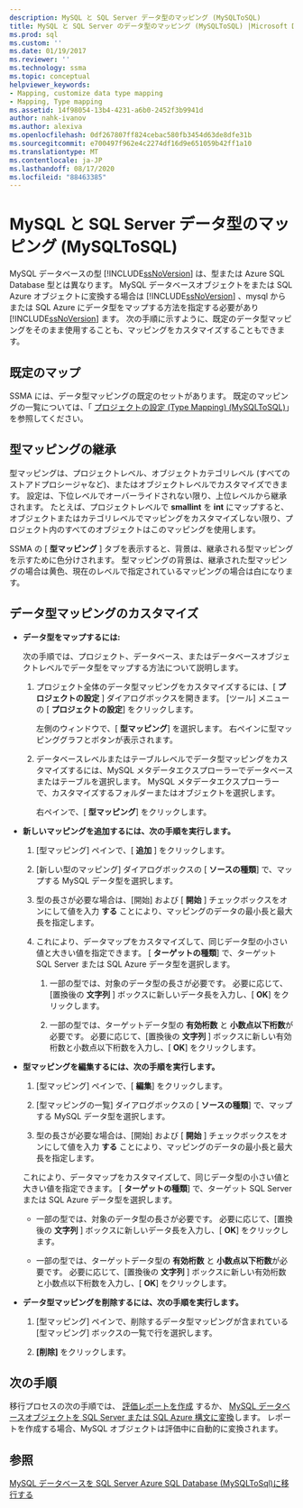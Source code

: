 ```yaml
---
description: MySQL と SQL Server データ型のマッピング (MySQLToSQL)
title: MySQL と SQL Server のデータ型のマッピング (MySQLToSQL) |Microsoft Docs
ms.prod: sql
ms.custom: ''
ms.date: 01/19/2017
ms.reviewer: ''
ms.technology: ssma
ms.topic: conceptual
helpviewer_keywords:
- Mapping, customize data type mapping
- Mapping, Type mapping
ms.assetid: 14f98054-13b4-4231-a6b0-2452f3b9941d
author: nahk-ivanov
ms.author: alexiva
ms.openlocfilehash: 0df267807ff824cebac580fb3454d63de8dfe31b
ms.sourcegitcommit: e700497f962e4c2274df16d9e651059b42ff1a10
ms.translationtype: MT
ms.contentlocale: ja-JP
ms.lasthandoff: 08/17/2020
ms.locfileid: "88463385"
---
```

# <a name="mapping-mysql-and-sql-server-data-types-mysqltosql"></a>MySQL と SQL Server データ型のマッピング (MySQLToSQL)
MySQL データベースの型 [!INCLUDE[ssNoVersion](../../includes/ssnoversion-md.md)] は、型または Azure SQL Database 型とは異なります。 MySQL データベースオブジェクトをまたは SQL Azure オブジェクトに変換する場合は [!INCLUDE[ssNoVersion](../../includes/ssnoversion-md.md)] 、mysql からまたは SQL Azure にデータ型をマップする方法を指定する必要があり [!INCLUDE[ssNoVersion](../../includes/ssnoversion-md.md)] ます。 次の手順に示すように、既定のデータ型マッピングをそのまま使用することも、マッピングをカスタマイズすることもできます。  
  
## <a name="default-mappings"></a>既定のマップ  
SSMA には、データ型マッピングの既定のセットがあります。 既定のマッピングの一覧については、「 [プロジェクトの設定 &#40;Type Mapping&#41; &#40;MySQLToSQL&#41;](../../ssma/mysql/project-settings-type-mapping-mysqltosql.md)」を参照してください。  
  
## <a name="type-mapping-inheritance"></a>型マッピングの継承  
型マッピングは、プロジェクトレベル、オブジェクトカテゴリレベル (すべてのストアドプロシージャなど)、またはオブジェクトレベルでカスタマイズできます。 設定は、下位レベルでオーバーライドされない限り、上位レベルから継承されます。 たとえば、プロジェクトレベルで **smallint** を **int** にマップすると、オブジェクトまたはカテゴリレベルでマッピングをカスタマイズしない限り、プロジェクト内のすべてのオブジェクトはこのマッピングを使用します。  
  
SSMA の [ **型マッピング** ] タブを表示すると、背景は、継承される型マッピングを示すために色分けされます。 型マッピングの背景は、継承された型マッピングの場合は黄色、現在のレベルで指定されているマッピングの場合は白になります。  
  
## <a name="customizing-data-type-mappings"></a>データ型マッピングのカスタマイズ  
  
-   **データ型をマップするには:**  
  
    次の手順では、プロジェクト、データベース、またはデータベースオブジェクトレベルでデータ型をマップする方法について説明します。  
  
    1.  プロジェクト全体のデータ型マッピングをカスタマイズするには、[ **プロジェクトの設定** ] ダイアログボックスを開きます。 [ツール] メニューの [ **プロジェクトの設定**] をクリックします。  
  
        左側のウィンドウで、[ **型マッピング**] を選択します。 右ペインに型マッピンググラフとボタンが表示されます。  
  
    2.  データベースレベルまたはテーブルレベルでデータ型マッピングをカスタマイズするには、MySQL メタデータエクスプローラーでデータベースまたはテーブルを選択します。 MySQL メタデータエクスプローラーで、カスタマイズするフォルダーまたはオブジェクトを選択します。  
  
        右ペインで、[ **型マッピング**] をクリックします。  
  
-   **新しいマッピングを追加するには、次の手順を実行します。**  
  
    1.  [型マッピング] ペインで、[ **追加** ] をクリックします。  
  
    2.  [新しい型のマッピング] ダイアログボックスの [ **ソースの種類**] で、マップする MySQL データ型を選択します。  
  
    3.  型の長さが必要な場合は、[開始] および [ **開始** ] チェックボックスをオンにして値を入力 **する** ことにより、マッピングのデータの最小長と最大長を指定します。  
  
    4.  これにより、データマップをカスタマイズして、同じデータ型の小さい値と大きい値を指定できます。 [ **ターゲットの種類**] で、ターゲット SQL Server または SQL Azure データ型を選択します。  
  
        1.  一部の型では、対象のデータ型の長さが必要です。 必要に応じて、[置換後の **文字列** ] ボックスに新しいデータ長を入力し、[ **OK**] をクリックします。  
  
        2.  一部の型では、ターゲットデータ型の **有効桁数** と **小数点以下桁数**が必要です。 必要に応じて、[置換後の **文字列** ] ボックスに新しい有効桁数と小数点以下桁数を入力し、[ **OK**] をクリックします。  
  
-   **型マッピングを編集するには、次の手順を実行します。**  
  
    1.  [型マッピング] ペインで、[ **編集**] をクリックします。  
  
    2.  [型マッピングの一覧] ダイアログボックスの [ **ソースの種類**] で、マップする MySQL データ型を選択します。  
  
    3.  型の長さが必要な場合は、[開始] および [ **開始** ] チェックボックスをオンにして値を入力 **する** ことにより、マッピングのデータの最小長と最大長を指定します。  
  
    これにより、データマップをカスタマイズして、同じデータ型の小さい値と大きい値を指定できます。 [ **ターゲットの種類**] で、ターゲット SQL Server または SQL Azure データ型を選択します。  
  
    -  一部の型では、対象のデータ型の長さが必要です。 必要に応じて、[置換後の **文字列** ] ボックスに新しいデータ長を入力し、[ **OK**] をクリックします。  
  
    -  一部の型では、ターゲットデータ型の **有効桁数** と **小数点以下桁数**が必要です。 必要に応じて、[置換後の **文字列** ] ボックスに新しい有効桁数と小数点以下桁数を入力し、[ **OK**] をクリックします。  
  
-   **データ型マッピングを削除するには、次の手順を実行します。**  
  
    1.  [型マッピング] ペインで、削除するデータ型マッピングが含まれている [型マッピング] ボックスの一覧で行を選択します。  
  
    2.  **[削除]** をクリックします。  
  
## <a name="next-step"></a>次の手順  
移行プロセスの次の手順では、 [評価レポートを作成](assessing-mysql-databases-for-conversion-mysqltosql.md) するか、 [MySQL データベースオブジェクトを SQL Server または SQL Azure 構文に変換](converting-mysql-databases-mysqltosql.md)します。 レポートを作成する場合、MySQL オブジェクトは評価中に自動的に変換されます。  
  
## <a name="see-also"></a>参照  
[MySQL データベースを SQL Server Azure SQL Database &#40;MySQLToSql&#41;に移行する ](../../ssma/mysql/migrating-mysql-databases-to-sql-server-azure-sql-db-mysqltosql.md)  
  
